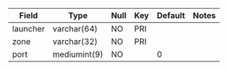 **Field**|**Type**|**Null**|**Key**|**Default**|**Notes**
-----|-----|-----|-----|-----|-----
launcher|varchar(64)|NO|PRI| | 
zone|varchar(32)|NO|PRI| | 
port|mediumint(9)|NO| |0| 